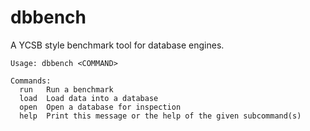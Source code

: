 # dbbench

A YCSB style benchmark tool for database engines.

```
Usage: dbbench <COMMAND>

Commands:
  run   Run a benchmark
  load  Load data into a database
  open  Open a database for inspection
  help  Print this message or the help of the given subcommand(s)
```